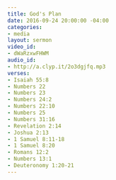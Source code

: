 ```yaml
---
title: God's Plan
date: 2016-09-24 20:00:00 -04:00
categories:
- media
layout: sermon
video_id:
- dWaRzxwFHWM
audio_id:
- http://a.clyp.it/2o3dgjfq.mp3
verses:
- Isaiah 55:8
- Numbers 22
- Numbers 23
- Numbers 24:2
- Numbers 22:10
- Numbers 25
- Numbers 31:16
- Revelation 2:14
- Joshua 2:13
- 1 Samuel 8:11-18
- 1 Samuel 8:20
- Romans 12:2
- Numbers 13:1
- Deuteronomy 1:20-21
---
```


